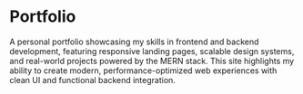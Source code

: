 # Portfolio
A personal portfolio showcasing my skills in frontend and backend development, featuring responsive landing pages, scalable design systems, and real-world projects powered by the MERN stack. This site highlights my ability to create modern, performance-optimized web experiences with clean UI and functional backend integration.
